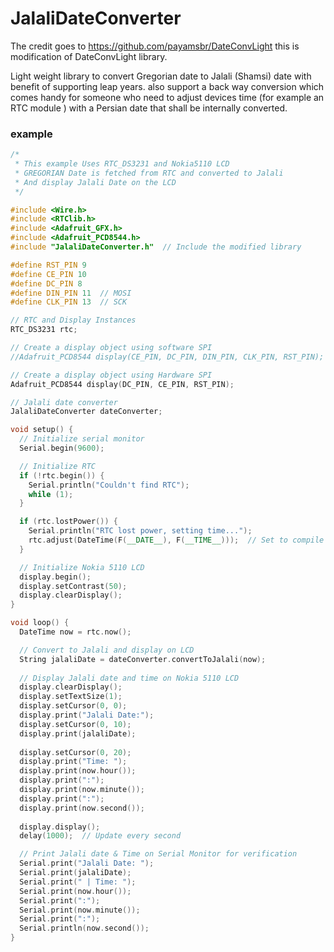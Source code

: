 # JalaliDateConverter
The credit goes to https://github.com/payamsbr/DateConvLight
this is modification of DateConvLight library.

Light weight library to convert Gregorian date to Jalali (Shamsi) date with benefit of supporting leap years.
also support a back way conversion which comes handy for someone who need to adjust
devices time (for example an RTC module <DS1307>) with a Persian date that shall be internally converted.

### example

```cpp
/*
 * This example Uses RTC_DS3231 and Nokia5110 LCD
 * GREGORIAN Date is fetched from RTC and converted to Jalali
 * And display Jalali Date on the LCD
 */

#include <Wire.h>
#include <RTClib.h>
#include <Adafruit_GFX.h>
#include <Adafruit_PCD8544.h>
#include "JalaliDateConverter.h"  // Include the modified library

#define RST_PIN 9
#define CE_PIN 10
#define DC_PIN 8
#define DIN_PIN 11  // MOSI
#define CLK_PIN 13  // SCK

// RTC and Display Instances
RTC_DS3231 rtc;

// Create a display object using software SPI
//Adafruit_PCD8544 display(CE_PIN, DC_PIN, DIN_PIN, CLK_PIN, RST_PIN);

// Create a display object using Hardware SPI
Adafruit_PCD8544 display(DC_PIN, CE_PIN, RST_PIN);

// Jalali date converter
JalaliDateConverter dateConverter;

void setup() {
  // Initialize serial monitor
  Serial.begin(9600);

  // Initialize RTC
  if (!rtc.begin()) {
    Serial.println("Couldn't find RTC");
    while (1);
  }

  if (rtc.lostPower()) {
    Serial.println("RTC lost power, setting time...");
    rtc.adjust(DateTime(F(__DATE__), F(__TIME__)));  // Set to compile time
  }

  // Initialize Nokia 5110 LCD
  display.begin();
  display.setContrast(50);
  display.clearDisplay();
}

void loop() {
  DateTime now = rtc.now();

  // Convert to Jalali and display on LCD
  String jalaliDate = dateConverter.convertToJalali(now);
  
  // Display Jalali date and time on Nokia 5110 LCD
  display.clearDisplay();
  display.setTextSize(1);
  display.setCursor(0, 0);
  display.print("Jalali Date:");
  display.setCursor(0, 10);
  display.print(jalaliDate);
  
  display.setCursor(0, 20);
  display.print("Time: ");
  display.print(now.hour());
  display.print(":");
  display.print(now.minute());
  display.print(":");
  display.print(now.second());
  
  display.display();
  delay(1000);  // Update every second

  // Print Jalali date & Time on Serial Monitor for verification
  Serial.print("Jalali Date: ");
  Serial.print(jalaliDate);
  Serial.print(" | Time: ");
  Serial.print(now.hour());
  Serial.print(":");
  Serial.print(now.minute());
  Serial.print(":");
  Serial.println(now.second());
}


```
